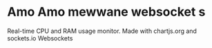 # Amo Amo mewwane websocket s

Real-time CPU and RAM usage monitor. Made with chartjs.org
and sockets.io Websockets
